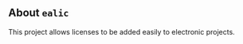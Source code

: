 About `ealic`
-------------

This project allows licenses to be added easily to electronic projects.
